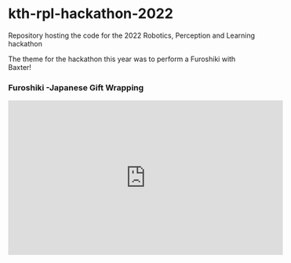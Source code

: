 # kth-rpl-hackathon-2022
Repository hosting the code for the 2022 Robotics, Perception and Learning hackathon

The theme for the hackathon this year was to perform a Furoshiki with Baxter!
### Furoshiki -Japanese Gift Wrapping

  <iframe width="560" height="315"
src="https://www.youtube.com/embed/MUQfKFzIOeU" 
frameborder="0" 
allow="accelerometer; autoplay; encrypted-media; gyroscope; picture-in-picture" 
allowfullscreen></iframe>